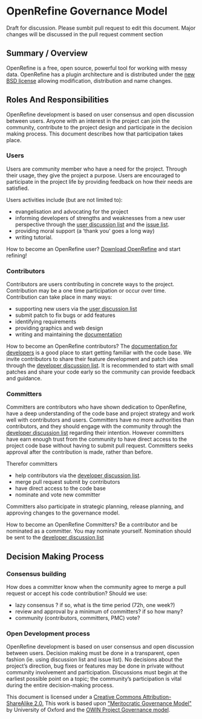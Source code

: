 # OpenRefine Governance Model 
Draft for discussion. Please sumbit pull request to edit this document. Major changes will be discussed in the pull request comment section

## Summary / Overview 
OpenRefine is a free, open source, powerful tool for working with messy data. OpenRefine has a plugin architecture and is distributed under the [new BSD license](http://opensource.org/licenses/BSD-3-Clause) allowing modification, distribution and name changes. 

## Roles And Responsibilities
OpenRefine development is based on user consensus and open discussion between users. Anyone with an interest in the project can join the community, contribute to the project design and participate in the decision making process. This document describes how that participation takes place.

### Users
Users are community member who have a need for the project. Through their usage, they give the project a purpose. Users are encouraged to participate in the project life by providing feedback on how their needs are satisfied. 

Users activities include (but are not limited to):
+ evangelisation and advocating for the project
+ informing developers of strengths and weaknesses from a new user perspective through the [user discussion list](https://groups.google.com/forum/?fromgroups#!forum/openrefine) and the [issue list](https://github.com/OpenRefine/OpenRefine/issues?state=open).
+ providing moral support (a ‘thank you’ goes a long way)
+ writing tutorial.

How to become an OpenRefine user? [Download OpenRefine](http://openrefine.org/download.html) and start refining!

### Contributors
Contributors are users contributing in concrete ways to the project. Contribution may be a one time participation or occur over time. Contribution can take place in many ways:
+ supporting new users via the [user discussion list](https://groups.google.com/forum/?fromgroups#!forum/openrefine)
+ submit patch to fix bugs or add features
+ identifying requirements
+ providing graphics and web design
+ writing and maintaining the [documentation](https://github.com/OpenRefine/OpenRefine/wiki)

How to become an OpenRefine contributors? The [documentation for developers](https://github.com/OpenRefine/OpenRefine/wiki/Documentation-For-Developers) is a good place to start getting familiar with the code base.  We invite contributors to share their feature development and patch idea through the [developer discussion list](https://groups.google.com/forum/?fromgroups#!forum/openrefine-dev). It is recommended to start with small patches and share your code early so the community can provide feedback and guidance.

### Committers
Committers are contributors who have shown dedication to OpenRefine, have a deep understanding of the code base and project strategy and work well with contributors and users. Committers have no more authorities than contributors, and they should engage with the community through the [developer discussion list](https://groups.google.com/forum/?fromgroups#!forum/openrefine-dev) regarding their intention. However committers have earn enough trust from the community to have direct access to the project code base without having to submit pull request. Committers seeks approval after the contribution is made, rather than before.
 
Therefor committers
+ help contributors via the [developer discussion list](https://groups.google.com/forum/?fromgroups#!forum/openrefine-dev).
+ merge pull request submit by contributors
+ have direct access to the code base
+ nominate and vote new committer

Committers also participate in strategic planning, release planning, and approving changes to the governance model. 

How to become an OpenRefine Committers?  Be a contributor and be nominated as a committer. You may nominate yourself. Nomination should be sent to the [developer discussion list](https://groups.google.com/forum/?fromgroups#!forum/openrefine-dev)


##  Decision Making Process 
### Consensus building
How does a committer know when the community agree to merge a pull request or accept his code contribution? Should we use:
+ lazy consensus ? if so, what is the time period (72h, one week?)
+ review and approval by a minimum of committers? if so how many?
+ community (contributors, committers, PMC) vote?

### Open Development process

OpenRefine development is based on user consensus and open discussion between users. Decision making must be done in a transparent, open fashion (ie. using discussion list and issue list). No decisions about the project’s direction, bug fixes or features may be done in private without community involvement and participation. Discussions must begin at the earliest possible point on a topic; the community’s participation is vital during the entire decision-making process.

This document is licensed under a [Creative Commons Attribution-ShareAlike 2.0.](http://creativecommons.org/licenses/by-sa/2.0/)
This work is based upon ["Meritocratic Governance Model"](http://www.oss-watch.ac.uk/resources/meritocraticGovernanceModel) by University of Oxford and the [OWIN Project Governance model](https://docs.google.com/document/d/1mn3dY6zNyKBU3P_TWoR-RdYpScJDbsXU2TRhwpSAha8).
